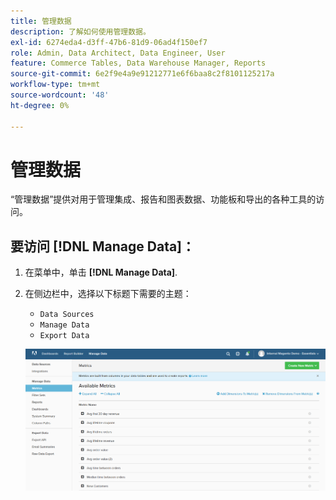 ```yaml
---
title: 管理数据
description: 了解如何使用管理数据。
exl-id: 6274eda4-d3ff-47b6-81d9-06ad4f150ef7
role: Admin, Data Architect, Data Engineer, User
feature: Commerce Tables, Data Warehouse Manager, Reports
source-git-commit: 6e2f9e4a9e91212771e6f6baa8c2f8101125217a
workflow-type: tm+mt
source-wordcount: '48'
ht-degree: 0%

---
```


# 管理数据

“管理数据”提供对用于管理集成、报告和图表数据、功能板和导出的各种工具的访问。

## 要访问 [!DNL Manage Data]：

1. 在菜单中，单击 **[!DNL Manage Data]**.

1. 在侧边栏中，选择以下标题下需要的主题：

   * `Data Sources`
   * `Manage Data`
   * `Export Data`

   ![管理数据](../../assets/magento-bi-manage-data.png)<!--{: .zoom}-->

